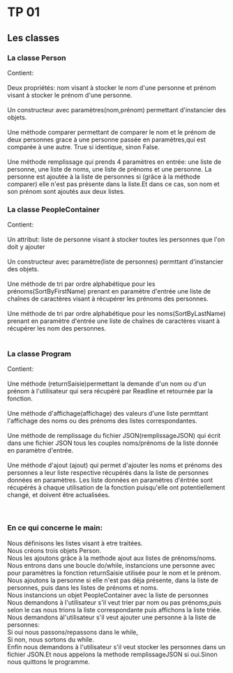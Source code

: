 # TP 01

## Les classes

### La classe Person

<p>Contient:<br><br>
Deux propriétés: nom visant à stocker le nom d'une personne et prénom visant à stocker le prénom d'une personne.<br><br>
Un constructeur avec paramètres(nom,prénom) permettant d'instancier des objets.<br><br>
Une méthode comparer permettant de comparer le nom et le prénom de deux personnes grace à une personne passée en paramètres,qui est comparée à une autre.
True si identique, sinon False.<br><br>
Une méthode remplissage qui prends 4 paramètres en entrée: une liste de personne, une liste de noms, une liste de prénoms et une personne.
La personne est ajoutée à la liste de personnes si (grâce à la méthode comparer) elle n'est pas présente dans la liste.Et dans ce cas, son nom et son prénom sont ajoutés aux deux listes.</p>

### La classe PeopleContainer

<p>Contient:<br><br>
Un attribut: liste de personne visant à stocker toutes les personnes que l'on doit y ajouter<br><br>
Un constructeur avec paramètre(liste de personnes) permttant d'instancier des objets.<br><br>
Une méthode de tri par ordre alphabétique pour les prénoms(SortByFirstName) prenant en paramètre d'entrée une liste de chaînes de caractères visant à récupérer les prénoms des personnes.<br><br>
Une méthode de tri par ordre alphabétique pour les noms(SortByLastName) prenant en paramètre d'entrée une liste de chaînes de caractères visant à récupérer les nom des personnes.<br><br></p>

### La classe Program

<p>Contient:<br><br>
Une méthode (returnSaisie)permettant la demande d'un nom ou d'un prénom à l'utilisateur qui sera récupéré par Readline et retournée par la fonction.<br><br>
Une méthode d'affichage(affichage) des valeurs d'une liste permttant l'affichage des noms ou des prénoms des listes correspondantes.<br><br>
Une méthode de remplissage du fichier JSON(remplissageJSON) qui écrit dans une fichier JSON tous les couples noms/prénoms de la liste donnée en paramètre d'entrée.<br><br>
Une méthode d'ajout (ajout) qui permet d'ajouter les noms et prénoms des personnes a leur liste respective récupérés dans la liste de personnes données en paramètres.
Les liste données en paramètres d'éntrée sont récupérés à chaque utilisation de la fonction puisqu'elle ont potentiellement changé, et doivent être actualisées.<br><br><br></p>

### En ce qui concerne le main:

<p>Nous définisons les listes visant à etre traitées.<br>
Nous créons trois objets Person.<br>
Nous les ajoutons grâce à la methode ajout aux listes de prénoms/noms.<br>
Nous entrons dans une boucle do/while, instancions une personne avec pour paramètres la fonction returnSaisie utilisée pour le nom et le prénom.<br>
Nous ajoutons la personne si elle n'est pas déja présente, dans la liste de personnes, puis dans les listes de prénoms et noms.<br>
Nous instancions un objet PeopleContainer avec la liste de personnes<br>
Nous demandons à l'utilisateur s'il veut trier par nom ou pas prénoms,puis selon le cas nous trions la liste correspondante puis affichons la liste triée.<br>
Nous demandons àl'utilisateur s'il veut ajouter une personne à la liste de personnes:<br>
Si oui nous passons/repassons dans le while,<br>
Si non, nous sortons du while.<br>
Enfin nous demandons à l'utilisateur s'il veut stocker les personnes dans un fichier JSON.Et nous appelons la methode remplissageJSON si oui.Sinon nous quittons le programme.


